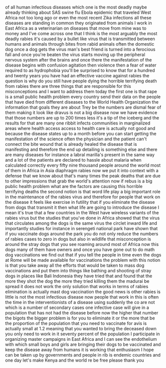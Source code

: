 
of all human infectious diseases which
one is the most deadly maybe already
thinking about SAS swine flu Ebola
epidemic that traveled West Africa not
too long ago or even the most recent
Zika infections all these diseases are
standing in common they originated from
animals I work in East Africa as a
veterinarian on diseases that move from
mine was to money and I&#39;ve come across
one that I think is the most arguably
the most deadly rabies it&#39;s caused by a
bullet like virus that is transmitted
between humans and animals through bites
from rabid animals often the domestic
dog once a dog gets the virus man&#39;s best
friend is turned into a ferocious fall
and once you&#39;re beaten the virus starts
moving up the peripheral nervous system
after the brains and once there the
manifestation of the disease begins with
confusion agitation then violence then a
fear of water required to as hydrophobia
you&#39;ll be surprised to know that for a
hundred and twenty years you have had an
effective vaccine against rabies the
question is why do you still have people
dying the horrible terrifying death from
rabies there are three things that are
responsible for this misconceptions and
I want to address them today the first
one is that rape is a small public
health problem every country send their
data on the people that have died from
different diseases to the World Health
Organization the information that goals
they are about Trey be the numbers are
dismal fear of them making it look like
dravus is not a big disease
now we have evidence that those numbers
are up to 200 times less it&#39;s a tip of
the iceberg and the results for that are
many one ribbit infects communities in
marginalized areas where health access
access to health care is actually not
good and because the disease states up
to a month before you can start getting
the manifestation of the science often
the physician and the patient can&#39;t
connect the bite wound that is already
healed the disease that is manifesting
and therefore the end up detailing is
something else and there are many
diseases for instance a labral marilla&#39;s
present in the same way and a lot of the
patients are declared to hassle about
malaria when calculated correctly every
fifty nine thousand people around the
world most of them in Africa in Asia
diaphragm rabies now we put it into
context with a defense that we know
about that&#39;s many times the peak deaths
that are due to other impressions that
grab the world&#39;s attention now if rebus
is a big public health problem what are
the factors are causing this horrible
terrifying deaths the second notion is
that word life play a big important role
in the maintenance of the rabies virus
and therefore for people that work on
the disease it feels like exercise in
futility that if you eliminate the
disease from dogs that transmit it then
what life are going to introduce the
disease I mean it&#39;s true that a few
countries in the West have wireless
variants of the rabies virus but the
studies that you&#39;ve done in Africa
showed that the virus that circulates
among the dogs is the same virus the
circlet inward life and importantly
studies for instance in serengeti
national park have shown that if you
vaccinate dogs around the park you do
not only reduce the numbers of rabies
cases to zero in dogs but also in
wildlife
that misconception is around the stray
dogs that you see roaming around most of
Africa now this dogs many of them have
owners and once you have gone out to do
math dog vaccinations we find out that
if you tell the people in time even the
dogs at Rome will be made available for
vaccinations the problem with this
notion is that you take away all the
efforts that would be taken to mass dog
vaccinations and put them into things
like bathing and shooting of stray dogs
in places like Bali Indonesia they have
tried that and found that the more they
shot the dog the more they tried killing
them the madurai be spread it does not
work the only solution that works in
terms of rabies elimination is actually
mast dog vaccination the good news is
other rabies is little is not the most
infectious disease now people that work
in this is often the time in the
interventionists of a disease using
suddenly the co are not which is a
number of secondary cases one infective
case will give in a population that has
not had the disease before now the
higher that number the bigots the bigger
problem is for you to eliminate it or
the more that be the proportion of the
population that you need to vaccinate
for avis is actually small at 1.2
meaning that you wanted to bring the
deceased down you only need to work in
it seventy percent of the population I
participate in organizing master
campaigns in East Africa and I can see
the endothelium with which small boys
and girls are bringing their dogs to be
vaccinated and keep the disease away
from humans it is working that
enthusiasm I hope can be taken up by
governments and people in rib is endemic
countries and one day let&#39;s make Kenya
and the world re be free please thank
you
